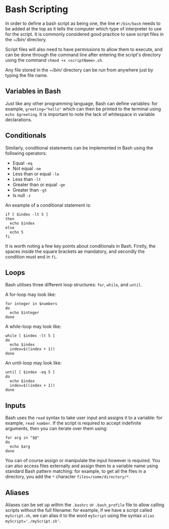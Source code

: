 # Bash Scripting

In order to define a bash script as being one, the line `#!/bin/bash` needs to be added at the top as it tells the computer which type of interpreter to use for the script. It is commonly considered good practice to save script files in the *~/bin/* directory.

Script files will also need to have permissions to allow them to execute, and can be done through the command line after entering the script's directory using the command `chmod +x <scriptName>.sh`.

Any file stored in the *~/bin/* directory can be run from anywhere just by typing the file name.

## Variables in Bash

Just like any other programming language, Bash can define variables: for example, `greeting="hello"` which can then be printed to the terminal using `echo $greeting`. It is important to note the lack of whitespace in variable declarations.

## Conditionals

Similarly, conditional statements can be implemented in Bash using the following operators:
- Equal `-eq`
- Not equal `-ne`
- Less than or equal `-le`
- Less than `-lt`
- Greater than or equal `-ge`
- Greater than `-gt`
- Is null `-z`

An example of a conditional statement is:
```
if [ $index -lt 5 ]
then
  echo $index
else
  echo 5
fi
```
It is worth noting a few key points about conditionals in Bash. Firstly, the spaces inside the square brackets ae mandatory, and secondly the condition must end in `fi`.

## Loops

Bash utilises three different loop structures: `for`, `while`, and `until`.

A for-loop may look like:
```
for integer in $numbers
do
  echo $integer
done
```

A while-loop may look like:
```
while [ $index -lt 5 ]
do
  echo $index
  index=$((index + 1))
done
```

An until-loop may look like:
```
until [ $index -eq 5 ]
do
  echo $index
  index=$((index + 1))
done
```

## Inputs

Bash uses the `read` syntax to take user input and assigns it to a variable: for example, `read number`. If the script is required to accept indefinite arguments, then you can iterate over them using:
```
for arg in "$@"
do
  echo $arg
done
```
You can of course assign or manipulate the input however is required.
You can also access files externally and assign them to a variable name using standard Bash pattern matching: for example, to get all the files in a directory, you add the `*` character `files=/some/directory/*`.

## Aliases
Aliases can be set up within the `.bashrc` or `.bash_profile` file to allow calling scripts without the full filename: for example, if we have a script called `myScript.sh`, we can alias it to the word `myScript` using the syntax `alias myScript='./myScript.sh'`.